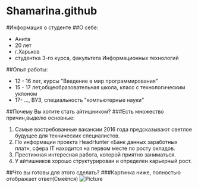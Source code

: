 # Shamarina.github
#Информация о студенте
##О себе:
- Анита
- 20 лет
- г.Харьков
- студентка 3-го курса, факультета Информационных технологий

##Опыт работы:
*  12 - 16 лет, курсы "Введение в мир программирования"
*  15 - 17 лет,общеобразовательная школа, класс с технологическим уклоном
*  17- ..., ВУЗ, специальность "компьютерные науки"

##Почему Вы хотите стать айтишником?
###Есть множество причин,выделю основные:
 1. Самые востребованные вакансии 2016 года предсказывают светлое будущее для технических специалистов.
 2.  По информации проекта HeadHunter «Банк данных заработных плат», сфера IT находится на первом месте по росту окладов.
 3. Престижная интересная работа, которой приятно заниматься.
 4. У айтишников хорошо структурирован и определен карьерный рост.
 
##Что вы готовы для этого сделать?
###Картинка ниже, полностью отображает ответ(Смеётся)
![Picture](http://ljob.ru/common/htdocs/upload/images/full/3246324232363.jpeg)
